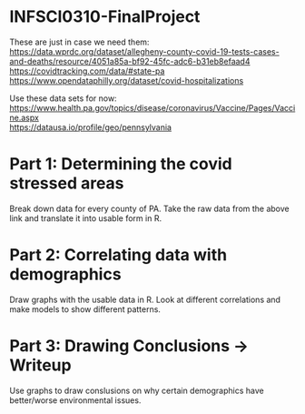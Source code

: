 # INFSCI0310-FinalProject

These are just in case we need them:<br/>
https://data.wprdc.org/dataset/allegheny-county-covid-19-tests-cases-and-deaths/resource/4051a85a-bf92-45fc-adc6-b31eb8efaad4<br/>
https://covidtracking.com/data/#state-pa<br/>
https://www.opendataphilly.org/dataset/covid-hospitalizations<br/>

Use these data sets for now:<br/>
https://www.health.pa.gov/topics/disease/coronavirus/Vaccine/Pages/Vaccine.aspx<br/>
https://datausa.io/profile/geo/pennsylvania<br/>


# Part 1: Determining the covid stressed areas
Break down data for every county of PA. Take the raw data from the above link and translate it into usable form in R.


# Part 2: Correlating data with demographics
Draw graphs with the usable data in R. Look at different correlations and make models to show different patterns.

# Part 3: Drawing Conclusions -> Writeup
Use graphs to draw conslusions on why certain demographics have better/worse environmental issues.

